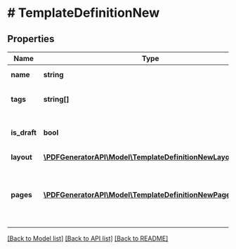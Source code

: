 # # TemplateDefinitionNew

## Properties

Name | Type | Description | Notes
------------ | ------------- | ------------- | -------------
**name** | **string** | Template name |
**tags** | **string[]** | A list of tags assigned to a template | [optional]
**is_draft** | **bool** | Indicates if the template is a draft or published. | [optional]
**layout** | [**\PDFGeneratorAPI\Model\TemplateDefinitionNewLayout**](TemplateDefinitionNewLayout.md) |  | [optional]
**pages** | [**\PDFGeneratorAPI\Model\TemplateDefinitionNewPagesInner[]**](TemplateDefinitionNewPagesInner.md) | Defines page or label size, margins and components on page or label | [optional]

[[Back to Model list]](../../README.md#models) [[Back to API list]](../../README.md#endpoints) [[Back to README]](../../README.md)
